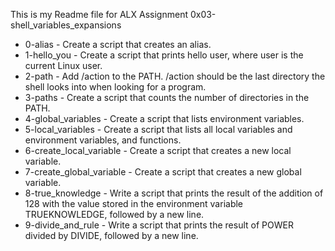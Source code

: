 This is my Readme file for ALX Assignment 0x03-shell_variables_expansions

* 0-alias - Create a script that creates an alias.
* 1-hello_you - Create a script that prints hello user, where user is the current Linux user.
* 2-path - Add /action to the PATH. /action should be the last directory the shell looks into when looking for a program.
* 3-paths - Create a script that counts the number of directories in the PATH.
* 4-global_variables - Create a script that lists environment variables.
* 5-local_variables - Create a script that lists all local variables and environment variables, and functions.
* 6-create_local_variable - Create a script that creates a new local variable.
* 7-create_global_variable - Create a script that creates a new global variable.
* 8-true_knowledge - Write a script that prints the result of the addition of 128 with the value stored in the environment variable TRUEKNOWLEDGE, followed by a new line.
* 9-divide_and_rule - Write a script that prints the result of POWER divided by DIVIDE, followed by a new line.
